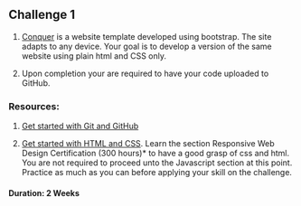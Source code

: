  


##  Challenge 1  

1.  [Conquer]( https://www.free-css.com/free-css-templates/page196/conquer) is a website template developed using   bootstrap. The site adapts to any device.
	Your goal is to develop a version of the same website using  plain html and CSS only.

	
2.  Upon completion your are required to have your code uploaded to GitHub.

###  Resources:

1. [Get started with Git and GitHub](https://product.hubspot.com/blog/git-and-github-tutorial-for-beginners)


2. [Get started with HTML and CSS](https://learn.freecodecamp.org/). Learn  the section Responsive Web Design Certification (300 hours)* to have a good grasp of css and html. You are not required to proceed unto the Javascript section at this point. Practice as much as you can before applying your skill on the challenge.

#### Duration: 2 Weeks


